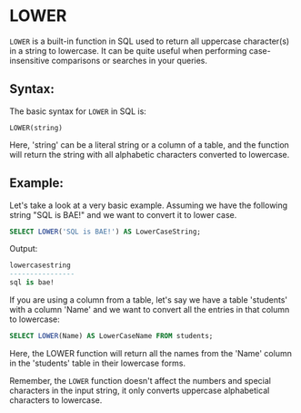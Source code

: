 # LOWER

`LOWER` is a built-in function in SQL used to return all uppercase character(s) in a string to lowercase. It can be quite useful when performing case-insensitive comparisons or searches in your queries.

## Syntax:

The basic syntax for `LOWER` in SQL is:

```
LOWER(string)
```

Here, 'string' can be a literal string or a column of a table, and the function will return the string with all alphabetic characters converted to lowercase.

## Example:

Let's take a look at a very basic example. Assuming we have the following string "SQL is BAE!" and we want to convert it to lower case.

```sql
SELECT LOWER('SQL is BAE!') AS LowerCaseString;
```

Output:
```sql
lowercasestring
----------------
sql is bae!
```

If you are using a column from a table, let's say we have a table 'students' with a column 'Name' and we want to convert all the entries in that column to lowercase:

```sql
SELECT LOWER(Name) AS LowerCaseName FROM students;
```

Here, the LOWER function will return all the names from the 'Name' column in the 'students' table in their lowercase forms.

Remember, the `LOWER` function doesn't affect the numbers and special characters in the input string, it only converts uppercase alphabetical characters to lowercase.